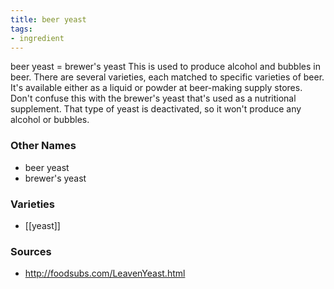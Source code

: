 ```yaml
---
title: beer yeast
tags:
- ingredient
---
```

beer yeast = brewer's yeast This is used to produce alcohol and bubbles in beer. There are several varieties, each matched to specific varieties of beer. It's available either as a liquid or powder at beer-making supply stores. Don't confuse this with the brewer's yeast that's used as a nutritional supplement. That type of yeast is deactivated, so it won't produce any alcohol or bubbles.

### Other Names

* beer yeast
* brewer's yeast

### Varieties

* [[yeast]]

### Sources
* http://foodsubs.com/LeavenYeast.html
